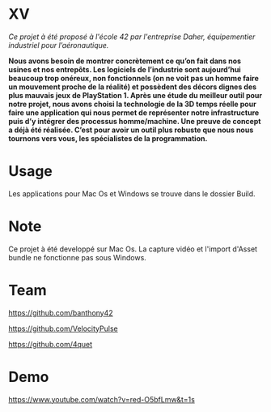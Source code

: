 # XV
*Ce projet à été proposé à l'école 42 par l'entreprise Daher, équipementier industriel pour l’aéronautique.*

**Nous avons besoin de montrer concrètement ce qu’on fait dans nos usines et nos
entrepôts.
Les logiciels de l’industrie sont aujourd’hui beaucoup trop onéreux, non fonctionnels
(on ne voit pas un homme faire un mouvement proche de la réalité) et possèdent des
décors dignes des plus mauvais jeux de PlayStation 1.
Après une étude du meilleur outil pour notre projet, nous avons choisi la technologie
de la 3D temps réelle pour faire une application qui nous permet de représenter notre
infrastructure puis d’y intégrer des processus homme/machine.
Une preuve de concept a déjà été réalisée. C’est pour avoir un outil plus robuste que nous
nous tournons vers vous, les spécialistes de la programmation.**


# Usage
Les applications pour Mac Os et Windows se trouve dans le dossier Build.

# Note
Ce projet à été developpé sur Mac Os.
La capture vidéo et l'import d'Asset bundle ne fonctionne pas sous Windows.

# Team
https://github.com/banthony42

https://github.com/VelocityPulse

https://github.com/4quet

# Demo
https://www.youtube.com/watch?v=red-O5bfLmw&t=1s